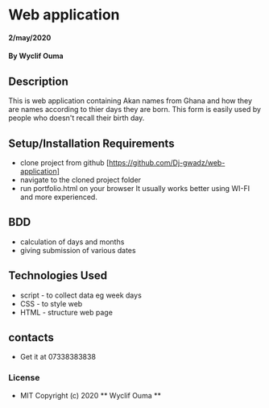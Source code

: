 # Web application
####  2/may/2020
#### By **Wyclif Ouma**
## Description
This is web application containing Akan names from Ghana and how they are names according to thier days they are born. This form is easily used by people who doesn't recall their birth day. 
## Setup/Installation Requirements
* clone project from github [https://github.com/Dj-gwadz/web-application]
* navigate to the cloned project folder
* run portfolio.html on your browser
It usually works better using WI-FI and more experienced.
## BDD
* calculation of days and months
* giving submission of various dates
## Technologies Used
* script - to collect data eg week days
* CSS - to style web
* HTML - structure web page
## contacts
* Get it at 07338383838
### License
* MIT
Copyright (c) 2020 ** Wyclif Ouma **
  


